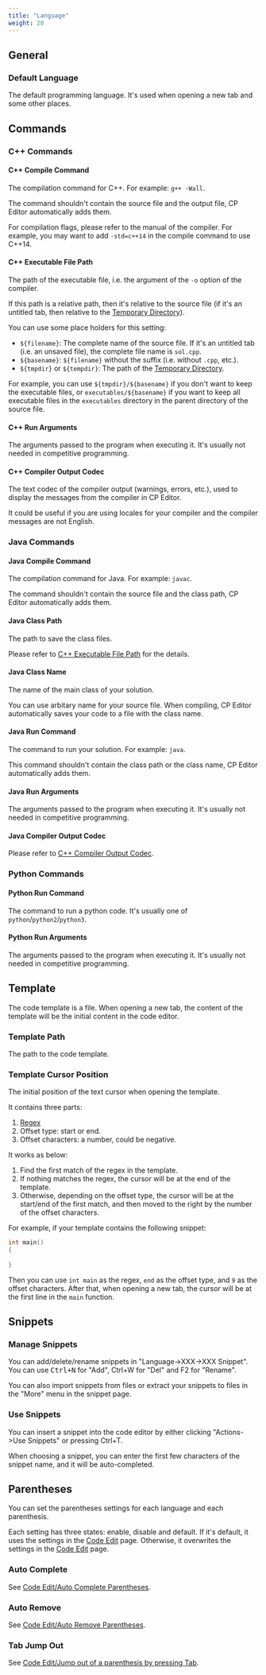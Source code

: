 ```yaml
---
title: "Language"
weight: 20
---
```


## General

### Default Language

The default programming language. It's used when opening a new tab and some other places.

## Commands

### C++ Commands

#### C++ Compile Command

The compilation command for C++. For example: `g++ -Wall`.

The command shouldn't contain the source file and the output file, CP Editor automatically adds them.

For compilation flags, please refer to the manual of the compiler. For example, you may want to add `-std=c++14` in the compile command to use C++14.

#### C++ Executable File Path

The path of the executable file, i.e. the argument of the `-o` option of the compiler.

If this path is a relative path, then it's relative to the source file (if it's an untitled tab, then relative to the [Temporary Directory](../../general/information#temporary-directory)).

You can use some place holders for this setting:

-   `${filename}`: The complete name of the source file. If it's an untitled tab (i.e. an unsaved file), the complete file name is `sol.cpp`.
-   `${basename}`: `${filename}` without the suffix (i.e. without `.cpp`, etc.).
-   `${tmpdir}` or `${tempdir}`: The path of the [Temporary Directory](../../general/information#temporary-directory).

For example, you can use `${tmpdir}/${basename}` if you don't want to keep the executable files, or `executables/${basename}` if you want to keep all executable files in the `executables` directory in the parent directory of the source file.

#### C++ Run Arguments

The arguments passed to the program when executing it. It's usually not needed in competitive programming.

#### C++ Compiler Output Codec

The text codec of the compiler output (warnings, errors, etc.), used to display the messages from the compiler in CP Editor.

It could be useful if you are using locales for your compiler and the compiler messages are not English.

### Java Commands

#### Java Compile Command

The compilation command for Java. For example: `javac`.

The command shouldn't contain the source file and the class path, CP Editor automatically adds them.

#### Java Class Path

The path to save the class files.

Please refer to [C++ Executable File Path](#c-executable-file-path) for the details.

#### Java Class Name

The name of the main class of your solution.

You can use arbitary name for your source file. When compiling, CP Editor automatically saves your code to a file with the class name.

#### Java Run Command

The command to run your solution. For example: `java`.

This command shouldn't contain the class path or the class name, CP Editor automatically adds them.

#### Java Run Arguments

The arguments passed to the program when executing it. It's usually not needed in competitive programming.

#### Java Compiler Output Codec

Please refer to [C++ Compiler Output Codec](#c-compiler-output-codec).

### Python Commands

#### Python Run Command

The command to run a python code. It's usually one of `python`/`python2`/`python3`.

#### Python Run Arguments

The arguments passed to the program when executing it. It's usually not needed in competitive programming.

## Template

The code template is a file. When opening a new tab, the content of the template will be the initial content in the code editor.

### Template Path

The path to the code template.

### Template Cursor Position

The initial position of the text cursor when opening the template.

It contains three parts:

1.  [Regex](../../general/information#regular-expression)
2.  Offset type: start or end.
3.  Offset characters: a number, could be negative.

It works as below:

1.  Find the first match of the regex in the template. 
2.  If nothing matches the regex, the cursor will be at the end of the template.
3.  Otherwise, depending on the offset type, the cursor will be at the start/end of the first match, and then moved to the right by the number of the offset characters.

For example, if your template contains the following snippet:

```cpp
int main()
{
    
}
```

Then you can use `int main` as the regex, `end` as the offset type, and `9` as the offset characters. After that, when opening a new tab, the cursor will be at the first line in the `main` function.

## Snippets

### Manage Snippets

You can add/delete/rename snippets in "Language->XXX->XXX Snippet". You can use <kbd>Ctrl+N</kbd> for "Add", </kbd>Ctrl+W</kbd> for "Del" and </kbd>F2</kbd> for "Rename".

You can also import snippets from files or extract your snippets to files in the "More" menu in the snippet page.

### Use Snippets

You can insert a snippet into the code editor by either clicking "Actions->Use Snippets" or pressing </kbd>Ctrl+T</kbd>.

When choosing a snippet, you can enter the first few characters of the snippet name, and it will be auto-completed.

## Parentheses

You can set the parentheses settings for each language and each parenthesis.

Each setting has three states: enable, disable and default. If it's default, it uses the settings in the [Code Edit](../code-edit) page. Otherwise, it overwrites the settings in the [Code Edit](../code-edit) page.

### Auto Complete

See [Code Edit/Auto Complete Parentheses](../code-edit#auto-complete-parentheses).

### Auto Remove

See [Code Edit/Auto Remove Parentheses](../code-edit#auto-remove-parentheses).

### Tab Jump Out

See [Code Edit/Jump out of a parenthesis by pressing Tab](../code-edit#jump-out-of-a-parenthesis-by-pressing-tab).
